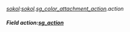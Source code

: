 _[sokol](../../modules/sokol/sokol-module.md):[sokol](../../modules/sokol/sokol-module.md).[sg\_color\_attachment\_action](../../modules/sokol/sokol-sg_color_attachment_action.md).action_
##### Field action:[sg_action](../../modules/sokol/sokol-sg_action.md)
